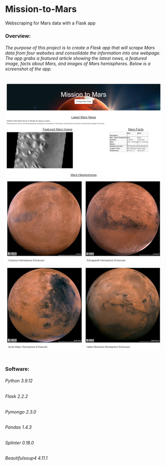 # Mission-to-Mars
Webscraping for Mars data with a Flask app

### Overview:
###### The purpose of this project is to create a Flask app that will scrape Mars data from four websites and consolidate the information into one webpage. The app grabs a featured article showing the latest news, a featured image, facts about Mars, and images of Mars hemispheres. Below is a screenshot of the app.

#

![Webpage1](https://github.com/eoweed/Mission-to-Mars/blob/main/Scraping/Images/Mars1.png)
![Webpage2](https://github.com/eoweed/Mission-to-Mars/blob/main/Scraping/Images/Mars2.png)
![Webpage3](https://github.com/eoweed/Mission-to-Mars/blob/main/Scraping/Images/Mars3.png)

#

### Software:
###### Python 3.9.12
###### Flask 2.2.2
###### Pymongo 2.3.0
###### Pandas 1.4.3
###### Splinter 0.18.0
###### Beautifulsoup4 4.11.1

